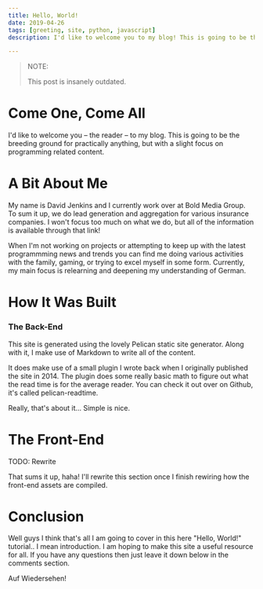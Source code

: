 ```yaml
---
title: Hello, World!
date: 2019-04-26
tags: [greeting, site, python, javascript]
description: I'd like to welcome you to my blog! This is going to be the breeding ground for practically any thought that I feel like sharing. 🤷 (outdated)

---
```


> NOTE:
>
> This post is insanely outdated.

# Come One, Come All

I'd like to welcome you – the reader – to my blog. This is going to be the breeding ground for practically anything, but with a slight focus on programming related content.

# A Bit About Me

My name is David Jenkins and I currently work over at Bold Media Group. To sum it up, we do lead generation and aggregation for various insurance companies. I won't focus too much on what we do, but all of the information is available through that link!

When I'm not working on projects or attempting to keep up with the latest programmming news and trends you can find me doing various activities with the family, gaming, or trying to excel myself in some form. Currently, my main focus is relearning and deepening my understanding of German.

# How It Was Built

### The Back-End

This site is generated using the lovely Pelican static site generator. Along with it, I make use of Markdown to write all of the content.

It does make use of a small plugin I wrote back when I originally published the site in 2014. The plugin does some really basic math to figure out what the read time is for the average reader. You can check it out over on Github, it's called pelican-readtime.

Really, that's about it... Simple is nice.

# The Front-End

TODO: Rewrite

That sums it up, haha! I'll rewrite this section once I finish rewiring how the front-end assets are compiled.

# Conclusion

Well guys I think that's all I am going to cover in this here "Hello, World!" tutorial.. I mean introduction. I am hoping to make this site a useful resource for all. If you have any questions then just leave it down below in the comments section.

Auf Wiedersehen!
